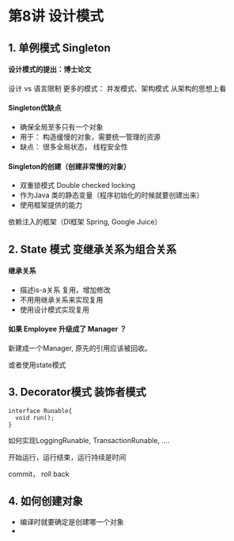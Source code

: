 # 第8讲 设计模式

## 1. 单例模式 Singleton

#### 设计模式的提出：博士论文

设计 vs 语言限制
更多的模式： 并发模式、架构模式 从架构的思想上看

#### Singleton优缺点

- 确保全局至多只有一个对象
- 用于： 构造缓慢的对象，需要统一管理的资源
- 缺点： 很多全局状态， 线程安全性

#### Singleton的创建（创建非常慢的对象）

- 双重锁模式 Double checked locking
- 作为Java 类的静态变量（程序初始化的时候就要创建出来）
- 使用框架提供的能力

依赖注入的框架（DI框架 Spring, Google Juice）

## 2. State 模式 变继承关系为组合关系

#### 继承关系
- 描述is-a关系     复用，增加修改
- 不用用继承关系来实现复用
- 使用设计模式实现复用


#### 如果 Employee 升级成了 Manager ？

新建成一个Manager, 原先的引用应该被回收。

或者使用state模式

## 3. Decorator模式 装饰者模式

```
interface Runable{
  void run();
}
```

如何实现LoggingRunable, TransactionRunable, ....

开始运行，运行结束，运行持续是时间

commit， roll back

## 4. 如何创建对象

- 编译时就要确定是创建哪一个对象
- 